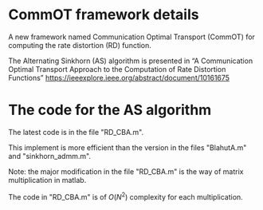 # CommOT framework details
A new framework named Communication Optimal Transport (CommOT) for computing the rate distortion (RD) function.

The Alternating Sinkhorn (AS) algorithm is presented in “A Communication Optimal Transport Approach to the Computation of Rate Distortion Functions”
https://ieeexplore.ieee.org/abstract/document/10161675

# The code for the AS algorithm
The latest code is in the file "RD_CBA.m". 

This implement is more efficient than the version in the files "BlahutA.m" and "sinkhorn_admm.m".

Note: the major modification in the file "RD_CBA.m" is the way of matrix multiplication in matlab.

The code in "RD_CBA.m" is of $O(N^2)$ complexity for each multiplication.
